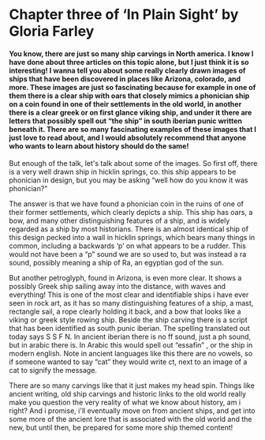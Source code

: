 # Chapter three of ‘In Plain Sight’ by Gloria Farley

#### You know, there are just so many ship carvings in North america. I know I have done about three articles on this topic alone, but I just think it is so interesting! I wanna tell you about some really clearly drawn images of ships that have been discovered in places like Arizona, colorado, and more. These images are just so fascinating because for example in one of them there is a clear ship with oars that closely mimics a phonician ship on a coin found in one of their settlements in the old world, in another there is a clear greek or on first glance viking ship, and under it there are letters that possibly spell out “the ship” in south iberian punic written beneath it. There are so many fascinating examples of these images that I just love to read about, and I would absolutely recommend that anyone who wants to learn about history should do the same!

But enough of the talk, let's talk about some of the images. So first off, there is a very well drawn ship in hicklin springs, co. this ship appears to be phonician in design, but you may be asking “well how do you know it was phonician?”

The answer is that we have found a phonician coin in the ruins of one of their former settlements, which clearly depicts a ship. This ship has oars, a bow, and many other distinguishing features of a ship, and is widely regarded as a ship by most historians. There is an almost identical ship of this design pecked into a wall in hicklin springs, which bears many things in common, including a backwards ‘p’ on what appears to be a rudder. This would not have been a “p” sound we are so used to, but was instead a ra sound, possibly meaning a ship of Ra, an egyptian god of the sun.

But another petroglyph, found in Arizona, is even more clear. It shows a possibly Greek ship sailing away into the distance, with waves and everything! This is one of the most clear and identifiable ships i have ever seen in rock art, as it has so many distinguishing features of a ship, a mast, rectangle sail, a rope clearly holding it back, and a bow that looks like a viking or greek style rowing ship. Beside the ship carving there is a script that has been identified as south punic iberian. The spelling translated out today says S S F N. In ancient iberian there is no ff sound, just a ph sound, but in arabic there is. In Arabic this would spell out “essafin” , or the ship in modern english. Note in ancient languages like this there are no vowels, so if someone wanted to say “cat” they would write ct, next to an image of a cat to signify the message.

There are so many carvings like that it just makes my head spin. Things like ancient writing, old ship carvings and historic links to the old world really make you question the very reality of what we know about history, am i right? And i promise, i'll eventually move on from ancient ships, and get into some more of the ancient lore that is associated with the old world and the new, but until then, be prepared for some more ship themed content!
